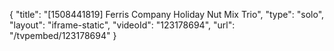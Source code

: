 {
    "title": "[1508441819] Ferris Company Holiday Nut Mix Trio",
    "type": "solo",
    "layout": "iframe-static",
    "videoId": "123178694",
    "url": "\/tvpembed\/123178694"
}